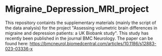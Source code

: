 # Migraine_Depression_MRI_project

This repository containts the supplementary materials (mainly the script of the data analysis) for the project "Assessing volumetric brain differences in migraine and depression patients: a UK Biobank study".
This study has recently been published in the journal BMC Neurology. The paper can be found here: https://bmcneurol.biomedcentral.com/articles/10.1186/s12883-023-03336-x
